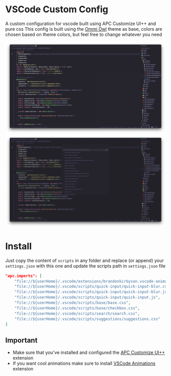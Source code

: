 # VSCode Custom Config

A custom configuration for vscode built using APC Customize UI++ and pure css
This config is built using the [Ommi Owl](https://marketplace.visualstudio.com/items?itemName=guilhermerodz.omni-owl) theme as base, colors are chosen based on theme colors, but feel free to change whatever you need

![Custom config 1](./images/vscode-config-1.png)
![Custom config 2](./images/vscode-config-2.png)

# Install

Just copy the content of `scripts` in any folder and replace (or append) your `settings.json` with this one and update the scripts path in `settings.json` file

```json
"apc.imports": [
    "file://${userHome}/.vscode/extensions/brandonkirbyson.vscode-animations-2.0.3/dist/updateHandler.js",
    "file://${userHome}/.vscode/scripts/quick-input/quick-input-blur.css",
    "file://${userHome}/.vscode/scripts/quick-input/quick-input-blur.js",
    "file://${userHome}/.vscode/scripts/quick-input/quick-input.js",
    "file://${userHome}/.vscode/scripts/base/base.css",
    "file://${userHome}/.vscode/scripts/base/checkbox.css",
    "file://${userHome}/.vscode/scripts/search/search.css",
    "file://${userHome}/.vscode/scripts/suggestions/suggestions.css"
]
```

## Important

- Make sure that you've installed and configured the [APC Customize UI++](https://marketplace.visualstudio.com/items?itemName=drcika.apc-extension) extension
- If you want cool animations make sure to install [VSCode Animations](https://marketplace.visualstudio.com/items?itemName=BrandonKirbyson.vscode-animations) extension
